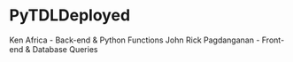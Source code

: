# PyTDLDeployed
Ken Africa              -   Back-end & Python Functions
John Rick Pagdanganan   -   Front-end & Database Queries

